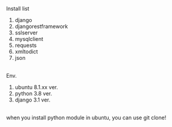 Install list<br>
1. django<br>
2. djangorestframework<br>
3. sslserver<br>
4. mysqlclient<br>
5. requests<br>
6. xmltodict<br>
7. json<br><br>

Env.<br>
1. ubuntu 8.1.xx ver.<br>
2. python 3.8 ver.<br>
3. django 3.1 ver.<br><br>

when you install python module in ubuntu, you can use git clone!
